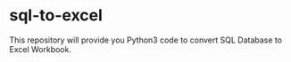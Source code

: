 # sql-to-excel
This repository will provide you Python3 code to convert SQL Database to Excel Workbook.
